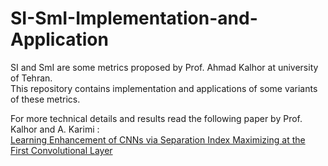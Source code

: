 # SI-SmI-Implementation-and-Application
SI and SmI are some metrics proposed by Prof. Ahmad Kalhor at university of Tehran.  
This repository contains implementation and applications of some variants of these metrics.

For more technical details and results read the following paper by Prof. Kalhor and A. Karimi :   
[Learning Enhancement of CNNs via Separation Index Maximizing at the First Convolutional Layer](https://arxiv.org/pdf/2201.05217)

